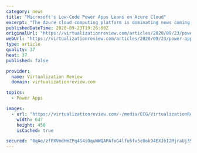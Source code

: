 ```yaml
---
category: news
title: "Microsoft's Low-Code Power Apps Leans on Azure Cloud"
excerpt: "The Azure cloud computing platform is dominating news coming out of the ongoing Microsoft Ignite 2020 developer/IT pro event, even extending to low-code application development with the company's Power Apps offering."
publishedDateTime: 2020-09-23T19:26:00Z
originalUrl: "https://virtualizationreview.com/articles/2020/09/23/power-apps-azure.aspx"
webUrl: "https://virtualizationreview.com/articles/2020/09/23/power-apps-azure.aspx"
type: article
quality: 37
heat: 37
published: false

provider:
  name: Virtualization Review
  domain: virtualizationreview.com

topics:
  - Power Apps

images:
  - url: "https://virtualizationreview.com/-/media/ECG/VirtualizationReview/Images/IntroImages2019/BlocksColorsPink.jpg"
    width: 647
    height: 450
    isCached: true

secured: "0qAe/zfPXVmdHmZPq4S4iOquWWQAPAfoG4lfu6fv5c0ok94EXJbI2MjraUj3Se09K59Etig00nvA6siOJ0jJzt48IE6hQMH9N2fP08ZlxEO7AgdANxmRGLSAOrQEL2Nq3UswbNAyTd5cqkqvvCWauyeVhjIpx+frKm230jzZkM9arJFhWWVD8/2QO4kf5gmFnV8r0XbLyfVUqvJP4N1E2k2Dj6LezooXwtMW+YYQWopZbojFrEfVXp4jtuPCodYF5DIqvIIsGIjc5CXLyk1MyK01ZL1GhKsLobX7cWjvpZWLqq+a5D3aYtJBvwvS4F0dUDNQIeuE0uv9k9wVJziF5RoHEhJYu+hUNFt4CaeE6wU=;9sZ7veovv8fPEk9gSCS7tQ=="
---
```


